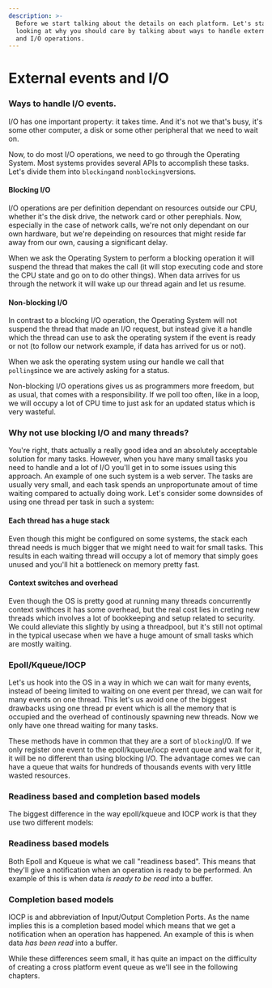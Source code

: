 ```yaml
---
description: >-
  Before we start talking about the details on each platform. Let's start by
  looking at why you should care by talking about ways to handle external events
  and I/O operations.
---
```


# External events and I/O

### Ways to handle I/O events.

I/O has one important property: it takes time. And it's not we that's busy, it's some other computer, a disk or some other peripheral that we need to wait on.

Now, to do most I/O operations, we need to go through the Operating System. Most systems provides several APIs to accomplish these tasks. Let's divide them into `blocking`and `nonblocking`versions.

#### Blocking I/O

I/O operations are per definition dependant on resources outside our CPU, whether it's the disk drive, the network card or other perephials. Now, especially in the case of network calls, we're not only dependant on our own hardware, but we're depeinding on resources that might reside far away from our own, causing a significant delay.

When we ask the Operating System to perform a blocking operation it will suspend the thread that makes the call \(it will stop executing code and store the CPU state and go on to do other things\). When data arrives for us through the network it will wake up our thread again and let us resume. 

#### Non-blocking I/O

In contrast to a blocking I/O operation, the Operating System will not suspend the thread that made an I/O request, but instead give it a handle which the thread can use to ask the operating system if the event is ready or not \(to follow our network example, if data has arrived for us or not\).

When we ask the operating system using our handle we call that `polling`since we are actively asking for a status.

Non-blocking I/O operations gives us as programmers more freedom, but as usual, that comes with a responsibility. If we poll too often, like in a loop, we will occupy a lot of CPU time to just ask for an updated status which is very wasteful. 

### Why not use blocking I/O and many threads?

You're right, thats actually a really good idea and an absolutely acceptable solution for many tasks. However, when you have many small tasks you need to handle and a lot of I/O you'll get in to some issues using this approach. An example of one such system is a web server. The tasks are usually very small,  and each task spends an unproportunate amout of time waiting compared to actually doing work. Let's consider some downsides of using one thread per task in such a system:

#### Each thread has a huge stack

Even though this might be configured on some systems, the stack each thread needs is much bigger that we might need to wait for small tasks. This results in each waiting thread will occupy a lot of memory that simply goes unused and you'll hit a bottleneck on memory pretty fast.

#### Context switches and overhead

Even though the OS is pretty good at running many threads concurrently context swithces it has some overhead, but the real cost lies in creting new threads which involves a lot of bookkeeping and setup related to security. We could alleviate this slightly by using a threadpool, but it's still not optimal in the typical usecase when we have a huge amount of small tasks which are mostly waiting.

### Epoll/Kqueue/IOCP

Let's us hook into the OS in a way in which we can wait for many events, instead of beeing limited to waiting on one event per thread, we can wait for many events on one thread. This let's us avoid one of the biggest drawbacks using one thread pr event which is all the memory that is occupied and the overhead of continously spawning new threads. Now we only have one thread waiting for many tasks.

These methods have in common that they are a sort of `blocking`I/0. If we only register one event to the epoll/kqueue/iocp event queue and wait for it, it will be no different than using blocking I/O. The advantage comes we can have a queue that waits for hundreds of thousands events with very little wasted resources.

### Readiness based and completion based models

The biggest difference in the way epoll/kqueue and IOCP work is that they use two different models:

### Readiness based models

Both Epoll and Kqueue is what we call "readiness based". This means that they'll give a notification when an operation is ready to be performed. An example of this is when data _is ready to be read_ into a buffer.

### Completion based models

IOCP is and abbreviation of Input/Output Completion Ports. As the name implies this is a completion based model which means that we get a notification when an operation has happened. An example of this is when data _has been read_ into a buffer.

While these differences seem small, it has quite an impact on the difficulty of creating a cross platform event queue as we'll see in the following chapters.

#### 

